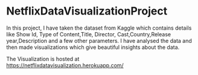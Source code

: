 # NetflixDataVisualizationProject

In this project, I have taken the dataset from Kaggle which contains details like Show Id,  Type of Content,Title, Director, Cast,Country,Release year,Description and a few other parameters. I have analysed the data and then made visualizations which give beautiful insights about the data.

The Visualization is hosted at https://netflixdatavisualization.herokuapp.com/
